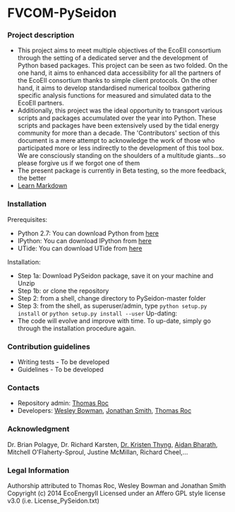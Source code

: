 FVCOM-PySeidon
================

### Project description ###
* This project aims to meet multiple objectives of the EcoEII consortium
  through the setting of a dedicated server and the development of Python
  based packages. This project can be seen as two folded. On the one 
  hand, it aims to enhanced data accessibility for all the partners of 
  the EcoEII consortium thanks to simple client protocols. On the other 
  hand, it aims to develop standardised numerical toolbox gathering 
  specific analysis functions for measured and simulated data to the
  EcoEII partners.
* Additionally, this project was the ideal opportunity to transport various
  scripts and packages accumulated over the year into Python. These scripts
  and packages have been extensively used by the tidal energy community for
  more than a decade. The 'Contributors' section of this document is a 
  mere attempt to acknowledge the work of those who participated more or
  less indirectly to the development of this tool box. We are consciously
  standing on the shoulders of a multitude giants...so please forgive us
  if we forgot one of them   
* The present package is currently in Beta testing, so the more feedback,
  the better
* [Learn Markdown](https://bitbucket.org/tutorials/markdowndemo)

### Installation ###
Prerequisites:
* Python 2.7: You can download Python from [here](http://www.python.org/download) 
* IPython: You can download IPython from [here](http://ipython.org/)
* UTide: You can download UTide from [here](https://github.com/wesleybowman/UTide)

Installation:
* Step 1a: Download PySeidon package, save it on your machine and Unzip
* Step 1b: or clone the repository
* Step 2: from a shell, change directory to PySeidon-master folder
* Step 3: from the shell, as superuser/admin, type `python setup.py install`
  or `python setup.py install --user`
Up-dating:
* The code will evolve and improve with time. To up-date, simply go through
  the installation procedure again.

### Contribution guidelines ###
* Writing tests - To be developed
* Guidelines - To be developed

### Contacts ###
* Repository admin: [Thomas Roc](thomas.roc@acadiau.ca)
* Developers: [Wesley Bowman](https://github.com/wesleybowman),
  [Jonathan Smith](https://github.com/LaVieEnRoux), [Thomas Roc](thomas.roc@acadiau.ca)

### Acknowledgment ###
Dr. Brian Polagye, Dr. Richard Karsten, [Dr. Kristen Thyng](https://github.com/kthyng), [Aidan Bharath](https://github.com/Aidan-Bharath), Mitchell O'Flaherty-Sproul, 
Justine McMillan, Richard Cheel,...

### Legal Information ###
Authorship attributed to Thomas Roc, Wesley Bowman and Jonathan Smith
Copyright (c) 2014 EcoEnergyII
Licensed under an Affero GPL style license v3.0 (i.e. License_PySeidon.txt)
